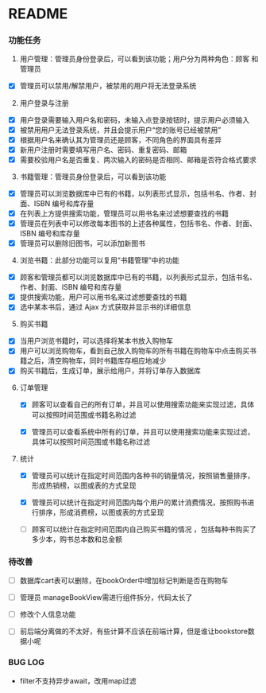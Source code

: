 # README

### 功能任务

1. 用户管理：管理员身份登录后，可以看到该功能；用户分为两种角色：顾客
和管理员
- [x] 管理员可以禁用/解禁用户，被禁用的用户将无法登录系统
2. 用户登录与注册
- [x] 用户登录需要输入用户名和密码，未输入点登录按钮时，提示用户必须输入
- [x] 被禁用用户无法登录系统，并且会提示用户“您的账号已经被禁用”
- [x] 根据用户名来确认其为管理员还是顾客，不同角色的界面具有差异
- [x] 新用户注册时需要填写用户名、密码、重复密码、邮箱
- [x] 需要校验用户名是否重复、两次输入的密码是否相同、邮箱是否符合格式要求
3. 书籍管理：管理员身份登录后，可以看到该功能
- [x] 管理员可以浏览数据库中已有的书籍，以列表形式显示，包括书名、作者、封面、ISBN 编号和库存量
- [x] 在列表上方提供搜索功能，管理员可以用书名来过滤想要查找的书籍
- [x] 管理员在列表中可以修改每本图书的上述各种属性，包括书名、作者、封面、ISBN 编号和库存量
- [x] 管理员可以删除旧图书，可以添加新图书
4. 浏览书籍：此部分功能可以复用“书籍管理”中的功能
- [x] 顾客和管理员都可以浏览数据库中已有的书籍，以列表形式显示，包括书名、作者、封面、ISBN 编号和库存量
- [x] 提供搜索功能，用户可以用书名来过滤想要查找的书籍
- [x] 选中某本书后，通过 Ajax 方式获取并显示书的详细信息
5. 购买书籍
- [x] 当用户浏览书籍时，可以选择将某本书放入购物车
- [x] 用户可以浏览购物车，看到自己放入购物车的所有书籍在购物车中点击购买书籍之后，清空购物车，同时书籍库存相应地减少
- [x] 购买书籍后，生成订单，展示给用户，并将订单存入数据库
6. 订单管理

   - [x] 顾客可以查看自己的所有订单，并且可以使用搜索功能来实现过滤，具体可以按照时间范围或书籍名称过滤

   - [x] 管理员可以查看系统中所有的订单，并且可以使用搜索功能来实现过滤，具体可以按照时间范围或书籍名称过滤
7. 统计

   - [x] 管理员可以统计在指定时间范围内各种书的销量情况，按照销售量排序，形成热销榜，以图或表的方式呈现

   - [x] 管理员可以统计在指定时间范围内每个用户的累计消费情况，按照购书进行排序，形成消费榜，以图或表的方式呈现

   - [ ] 顾客可以统计在指定时间范围内自己购买书籍的情况 ，包括每种书购买了多少本，购书总本数和总金额 





### 待改善

- [ ] 数据库cart表可以删除，在bookOrder中增加标记判断是否在购物车
- [ ] 管理员 manageBookView需进行组件拆分，代码太长了
- [ ] 修改个人信息功能
- [ ] 前后端分离做的不太好，有些计算不应该在前端计算，但是谁让bookstore数据小呢



### BUG LOG

* filter不支持异步await，改用map过滤